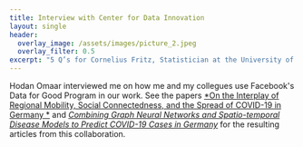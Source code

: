 ```yaml
---
title: Interview with Center for Data Innovation 
layout: single
header:
  overlay_image: /assets/images/picture_2.jpeg
  overlay_filter: 0.5
excerpt: "5 Q’s for Cornelius Fritz, Statistician at the University of Munich about Facebook’s Data for Good Program"
---
```


Hodan Omaar	interviewed me on how me and my collegues use Facebook's Data for Good Program in our work. See the papers [*On the Interplay of Regional Mobility, Social Connectedness, and the Spread of COVID-19 in Germany *](https://arxiv.org/abs/2008.03013) and [*Combining Graph Neural Networks and Spatio-temporal Disease Models to Predict COVID-19 Cases in Germany*](https://arxiv.org/abs/2101.00661) for the resulting articles from this collaboration. 